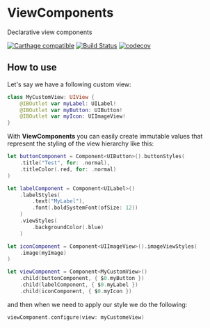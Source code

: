 # ViewComponents
Declarative view components

[![Carthage compatible](https://img.shields.io/badge/Carthage-compatible-4BC51D.svg?style=flat)](https://github.com/Carthage/Carthage) 
[![Build Status](https://travis-ci.org/alickbass/ViewComponents.svg?branch=master)](https://travis-ci.org/alickbass/ViewComponents)
[![codecov](https://codecov.io/gh/alickbass/ViewComponents/branch/master/graph/badge.svg)](https://codecov.io/gh/alickbass/ViewComponents)

## How to use

Let's say we have a following custom view:

```swift
class MyCustomView: UIView {
    @IBOutlet var myLabel: UILabel!
    @IBOutlet var myButton: UIButton!
    @IBOutlet var myIcon: UIImageView!
}
```

With **ViewComponents** you can easily create immutable values that represent the styling of the view hierarchy like this:

```swift
let buttonComponent = Component<UIButton>().buttonStyles(
    .title("Test", for: .normal),
    .titleColor(.red, for: .normal)
)

let labelComponent = Component<UILabel>()
    .labelStyles(
        .text("MyLabel"),
        .font(.boldSystemFont(ofSize: 12))
    )
    .viewStyles(
        .backgroundColor(.blue)
    )

let iconComponent = Component<UIImageView>().imageViewStyles(
	.image(myImage)
)

let viewComponent = Component<MyCustomView>()
    .child(buttonComponent, { $0.myButton })
    .child(labelComponent, { $0.myLabel })
    .child(iconComponent, { $0.myIcon })
```

and then when we need to apply our style we do the following:

```swift
viewComponent.configure(view: myCustomeView)
```
